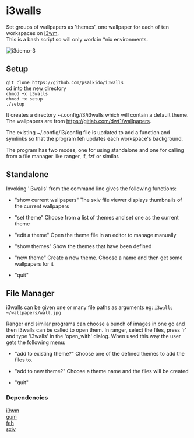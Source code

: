 # i3walls

Set groups of wallpapers as 'themes', one wallpaper for each of ten workspaces on [i3wm](https://i3wm.org/).  
This is a bash script so will only work in *nix environments.  

![i3demo-3](https://user-images.githubusercontent.com/208479/214102327-d620f66c-8440-4125-af0c-3265f299b1a9.gif)

## Setup

`git clone https://github.com/psaikido/i3walls`  
cd into the new directory  
`chmod +x i3walls`  
`chmod +x setup`  
`./setup`

It creates a directory ~/.config/i3/i3walls which will contain a default theme. The wallpapers are from https://gitlab.com/dwt1/wallpapers.  

The existing ~/.config/i3/config file is updated to add a function and symlinks so that the program feh updates each workspace's background.

The program has two modes, one for using standalone and one for calling from a file manager like ranger, lf, fzf or similar.

## Standalone

Invoking 'i3walls' from the command line gives the following functions:

- "show current wallpapers"
	The sxiv file viewer displays thumbnails of the current wallpapers

- "set theme"
	Choose from a list of themes and set one as the current theme

- "edit a theme"
	Open the theme file in an editor to manage manually

- "show themes"
	Show the themes that have been defined

- "new theme"
	Create a new theme. Choose a name and then get some wallpapers for it

- "quit"

## File Manager

i3walls can be given one or many file paths as arguments eg: 
	`i3walls ~/wallpapers/wall.jpg`

Ranger and similar programs can choose a bunch of images in one go and then i3walls can be called to open them. In ranger, select the files, press 'r' and type 'i3walls' in the 'open_with' dialog. When used this way the user gets the following menu:

- "add to existing theme?"
	Choose one of the defined themes to add the files to.

- "add to new theme?"
	Choose a theme name and the files will be created

- "quit"


### Dependencies

[i3wm](https://i3wm.org/)  
[gum](https://github.com/charmbracelet/gum)  
[feh](https://wiki.archlinux.org/title/Feh)  
[sxiv](https://wiki.archlinux.org/title/Sxiv)

